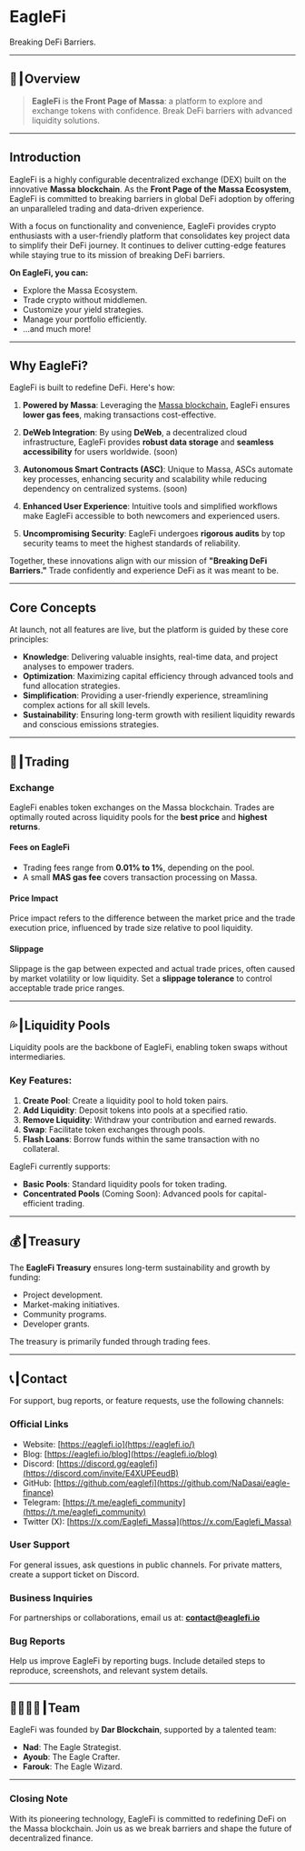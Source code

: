 # EagleFi  
Breaking DeFi Barriers.

---

## 🔎┃Overview  

> **EagleFi** is **the Front Page of Massa**: a platform to explore and exchange tokens with confidence. Break DeFi barriers with advanced liquidity solutions.

---

## Introduction  

EagleFi is a highly configurable decentralized exchange (DEX) built on the innovative **Massa blockchain**. As the **Front Page of the Massa Ecosystem**, EagleFi is committed to breaking barriers in global DeFi adoption by offering an unparalleled trading and data-driven experience.  

With a focus on functionality and convenience, EagleFi provides crypto enthusiasts with a user-friendly platform that consolidates key project data to simplify their DeFi journey. It continues to deliver cutting-edge features while staying true to its mission of breaking DeFi barriers.  

**On EagleFi, you can:**  
- Explore the Massa Ecosystem.  
- Trade crypto without middlemen.  
- Customize your yield strategies.  
- Manage your portfolio efficiently.  
- ...and much more!  

---

## Why EagleFi?  

EagleFi is built to redefine DeFi. Here's how:  

1. **Powered by Massa**: Leveraging the [Massa blockchain](https://massa.net/), EagleFi ensures **lower gas fees**, making transactions cost-effective.  

2. **DeWeb Integration**: By using **DeWeb**, a decentralized cloud infrastructure, EagleFi provides **robust data storage** and **seamless accessibility** for users worldwide. (soon)  

3. **Autonomous Smart Contracts (ASC)**: Unique to Massa, ASCs automate key processes, enhancing security and scalability while reducing dependency on centralized systems. (soon)

4. **Enhanced User Experience**: Intuitive tools and simplified workflows make EagleFi accessible to both newcomers and experienced users.  

5. **Uncompromising Security**: EagleFi undergoes **rigorous audits** by top security teams to meet the highest standards of reliability.  

Together, these innovations align with our mission of **"Breaking DeFi Barriers."** Trade confidently and experience DeFi as it was meant to be.

---

## Core Concepts  

At launch, not all features are live, but the platform is guided by these core principles:  

- **Knowledge**: Delivering valuable insights, real-time data, and project analyses to empower traders.  
- **Optimization**: Maximizing capital efficiency through advanced tools and fund allocation strategies.  
- **Simplification**: Providing a user-friendly experience, streamlining complex actions for all skill levels.  
- **Sustainability**: Ensuring long-term growth with resilient liquidity rewards and conscious emissions strategies.

---

## 🔀┃Trading  

### Exchange  

EagleFi enables token exchanges on the Massa blockchain. Trades are optimally routed across liquidity pools for the **best price** and **highest returns**.  

#### Fees on EagleFi  
- Trading fees range from **0.01% to 1%**, depending on the pool.  
- A small **MAS gas fee** covers transaction processing on Massa.  

#### Price Impact  
Price impact refers to the difference between the market price and the trade execution price, influenced by trade size relative to pool liquidity.  

#### Slippage  
Slippage is the gap between expected and actual trade prices, often caused by market volatility or low liquidity. Set a **slippage tolerance** to control acceptable trade price ranges.  

---

## 💦┃Liquidity Pools  

Liquidity pools are the backbone of EagleFi, enabling token swaps without intermediaries.  

### Key Features:  
1. **Create Pool**: Create a liquidity pool to hold token pairs.  
2. **Add Liquidity**: Deposit tokens into pools at a specified ratio.  
3. **Remove Liquidity**: Withdraw your contribution and earned rewards.  
4. **Swap**: Facilitate token exchanges through pools.  
5. **Flash Loans**: Borrow funds within the same transaction with no collateral.  

EagleFi currently supports:  
- **Basic Pools**: Standard liquidity pools for token trading.  
- **Concentrated Pools** (Coming Soon): Advanced pools for capital-efficient trading.  

---

## 💰┃Treasury  

The **EagleFi Treasury** ensures long-term sustainability and growth by funding:  
- Project development.  
- Market-making initiatives.  
- Community programs.  
- Developer grants.  

The treasury is primarily funded through trading fees.  

---

## 📞┃Contact  

For support, bug reports, or feature requests, use the following channels:  

### Official Links  
- Website: [https://eaglefi.io](https://eaglefi.io/)  
- Blog: [https://eaglefi.io/blog](https://eaglefi.io/blog)  
- Discord: [https://discord.gg/eaglefi](https://discord.com/invite/E4XUPEeudB)  
- GitHub: [https://github.com/eaglefi](https://github.com/NaDasai/eagle-finance)  
- Telegram: [https://t.me/eaglefi_community](https://t.me/eaglefi_community)  
- Twitter (X): [https://x.com/Eaglefi_Massa](https://x.com/Eaglefi_Massa)  

### User Support  
For general issues, ask questions in public channels. For private matters, create a support ticket on Discord.  

### Business Inquiries  
For partnerships or collaborations, email us at: **contact@eaglefi.io**  

### Bug Reports  
Help us improve EagleFi by reporting bugs. Include detailed steps to reproduce, screenshots, and relevant system details.  

---

## 👨‍👩‍👧‍👦┃Team  

EagleFi was founded by **Dar Blockchain**, supported by a talented team:  

- **Nad**: The Eagle Strategist.  
- **Ayoub**: The Eagle Crafter.  
- **Farouk**: The Eagle Wizard.  


---

### **Closing Note**  
With its pioneering technology, EagleFi is committed to redefining DeFi on the Massa blockchain. Join us as we break barriers and shape the future of decentralized finance.  
